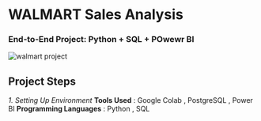 # WALMART Sales Analysis
### End-to-End Project: Python + SQL + POwewr BI    

![walmart project](https://github.com/user-attachments/assets/70fadc2e-1f95-49c2-975a-f20c659e785f)

##  **Project Steps**
*1. Setting Up Environment*
 **Tools Used** : Google Colab , PostgreSQL , Power BI
**Programming Languages** : Python , SQL
